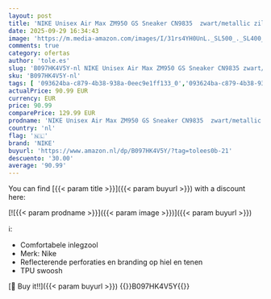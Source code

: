 ```yaml
---
layout: post
title: 'NIKE Unisex Air Max ZM950 GS Sneaker CN9835  zwart/metallic zilver/Bright Crimson/Black 002   wit  36.5 EU'
date: 2025-09-29 16:34:43
image: 'https://m.media-amazon.com/images/I/31rs4YH0UnL._SL500_._SL400_.jpg'
comments: true
category: ofertas
author: 'tole.es'
slug: 'B097HK4V5Y-nl NIKE Unisex Air Max ZM950 GS Sneaker CN9835 zwart/metallic...'
sku: 'B097HK4V5Y-nl'
tags: [ '093624ba-c879-4b38-938a-0eec9e1ff133_0','093624ba-c879-4b38-938a-0eec9e1ff133_3601','Arborist Merchandising Root','Hardloopschoenen heren','Herenhardloopschoenen voor verharde weg','Herenmode','Herenschoenen','Kleding, schoenen & sieraden','Kleding, schoenen en sieraden','New Arrivals','Self Service','Special Features Stores','Trainings- & outdoorschoenen heren','nike','🇳🇱', ]
actualPrice: 90.99 EUR
currency: EUR
price: 90.99
comparePrice: 129.99 EUR
prodname: 'NIKE Unisex Air Max ZM950 GS Sneaker CN9835  zwart/metallic zilver/Bright Crimson/Black 002   wit  36.5 EU'
country: 'nl'
flag: '🇳🇱'
brand: 'NIKE'
buyurl: 'https://www.amazon.nl/dp/B097HK4V5Y/?tag=tolees0b-21'
descuento: '30.00'
average: '90.99'
---
```


You can find [{{< param title >}}]({{< param buyurl >}}) with a discount here:

[![{{< param prodname >}}]({{< param image >}})]({{< param buyurl >}})

ℹ️:

- Comfortabele inlegzool
- Merk: Nike
- Reflecterende perforaties en branding op hiel en tenen
- TPU swoosh

[🛒 Buy it!!]({{< param buyurl >}})
{{<world>}}B097HK4V5Y{{</world>}}
